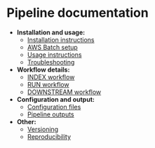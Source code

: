 # Pipeline documentation

- **Installation and usage:**
    - [Installation instructions](docs/installation.md)
    - [AWS Batch setup](docs/batch.md)
    - [Usage instructions](docs/usage.md)
    - [Troubleshooting](docs/troubleshooting.md)
- **Workflow details:**
    - [INDEX workflow](docs/index.md)
    - [RUN workflow](docs/run.md)
    - [DOWNSTREAM workflow](docs/downstream.md)
- **Configuration and output:**
    - [Configuration files](docs/config.md)
    - [Pipeline outputs](docs/output.md)
- **Other:**
    - [Versioning](docs/versioning.md)
    - [Reproducibility](docs/reproducibility.md)
